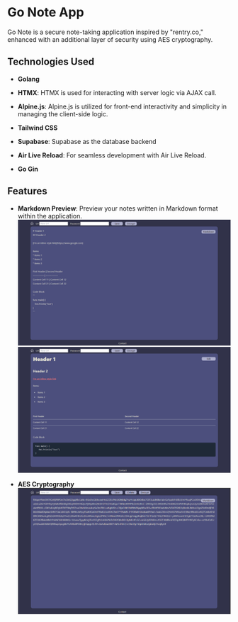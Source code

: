 # Go Note App

Go Note is a secure note-taking application inspired by "rentry.co," enhanced with an additional layer of security using AES cryptography. 

## Technologies Used

- **Golang**

- **HTMX**: HTMX is used for interacting with server logic via AJAX call.

- **Alpine.js**: Alpine.js is utilized for front-end interactivity and simplicity in managing the client-side logic.

- **Tailwind CSS**

- **Supabase**: Supabase as the database backend

- **Air Live Reload**: For seamless development with Air Live Reload.

- **Go Gin**

## Features

- **Markdown Preview**: Preview your notes written in Markdown format within the application.
  ![](https://github.com/ghostrepo00/go-note/blob/main/README/Capture1.PNG)
  ![](https://github.com/ghostrepo00/go-note/blob/main/README/Capture2.PNG)

- **AES Cryptography**
  ![](https://github.com/ghostrepo00/go-note/blob/main/README/Capture3.PNG)

